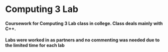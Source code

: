 # Computing 3 Lab
#### Coursework for Computing 3 Lab class in college. Class deals mainly with C++.
#### Labs were worked in as partners and no commenting was needed due to the limited time for each lab
